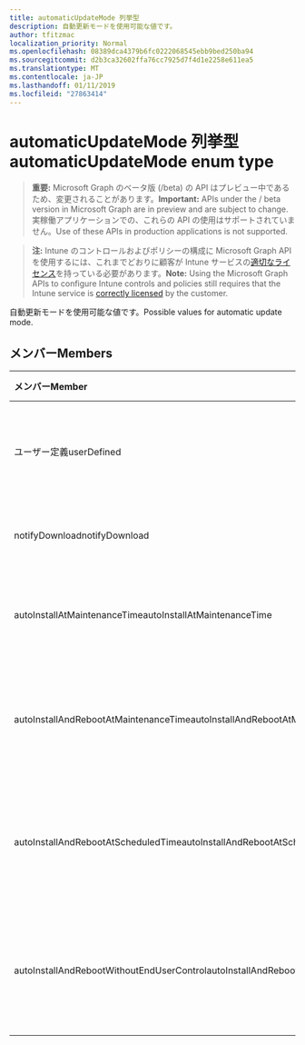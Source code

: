 ```yaml
---
title: automaticUpdateMode 列挙型
description: 自動更新モードを使用可能な値です。
author: tfitzmac
localization_priority: Normal
ms.openlocfilehash: 08389dca4379b6fc0222068545ebb9bed250ba94
ms.sourcegitcommit: d2b3ca32602ffa76cc7925d7f4d1e2258e611ea5
ms.translationtype: MT
ms.contentlocale: ja-JP
ms.lasthandoff: 01/11/2019
ms.locfileid: "27863414"
---
```

# <a name="automaticupdatemode-enum-type"></a><span data-ttu-id="add4d-103">automaticUpdateMode 列挙型</span><span class="sxs-lookup"><span data-stu-id="add4d-103">automaticUpdateMode enum type</span></span>

> <span data-ttu-id="add4d-104">**重要:** Microsoft Graph のベータ版 (/beta) の API はプレビュー中であるため、変更されることがあります。</span><span class="sxs-lookup"><span data-stu-id="add4d-104">**Important:** APIs under the / beta version in Microsoft Graph are in preview and are subject to change.</span></span> <span data-ttu-id="add4d-105">実稼働アプリケーションでの、これらの API の使用はサポートされていません。</span><span class="sxs-lookup"><span data-stu-id="add4d-105">Use of these APIs in production applications is not supported.</span></span>

> <span data-ttu-id="add4d-106">**注:** Intune のコントロールおよびポリシーの構成に Microsoft Graph API を使用するには、これまでどおりに顧客が Intune サービスの[適切なライセンス](https://go.microsoft.com/fwlink/?linkid=839381)を持っている必要があります。</span><span class="sxs-lookup"><span data-stu-id="add4d-106">**Note:** Using the Microsoft Graph APIs to configure Intune controls and policies still requires that the Intune service is [correctly licensed](https://go.microsoft.com/fwlink/?linkid=839381) by the customer.</span></span>

<span data-ttu-id="add4d-107">自動更新モードを使用可能な値です。</span><span class="sxs-lookup"><span data-stu-id="add4d-107">Possible values for automatic update mode.</span></span>
## <a name="members"></a><span data-ttu-id="add4d-108">メンバー</span><span class="sxs-lookup"><span data-stu-id="add4d-108">Members</span></span>
|<span data-ttu-id="add4d-109">メンバー</span><span class="sxs-lookup"><span data-stu-id="add4d-109">Member</span></span>|<span data-ttu-id="add4d-110">値</span><span class="sxs-lookup"><span data-stu-id="add4d-110">Value</span></span>|<span data-ttu-id="add4d-111">説明</span><span class="sxs-lookup"><span data-stu-id="add4d-111">Description</span></span>|
|:---|:---|:---|
|<span data-ttu-id="add4d-112">ユーザー定義</span><span class="sxs-lookup"><span data-stu-id="add4d-112">userDefined</span></span>|<span data-ttu-id="add4d-113">0</span><span class="sxs-lookup"><span data-stu-id="add4d-113">0</span></span>|<span data-ttu-id="add4d-114">ユーザー定義、既定値、ない目的。</span><span class="sxs-lookup"><span data-stu-id="add4d-114">User Defined, default value, no intent.</span></span>|
|<span data-ttu-id="add4d-115">notifyDownload</span><span class="sxs-lookup"><span data-stu-id="add4d-115">notifyDownload</span></span>|<span data-ttu-id="add4d-116">1</span><span class="sxs-lookup"><span data-stu-id="add4d-116">1</span></span>|<span data-ttu-id="add4d-117">ダウンロード時に通知します。</span><span class="sxs-lookup"><span data-stu-id="add4d-117">Notify on download.</span></span>|
|<span data-ttu-id="add4d-118">autoInstallAtMaintenanceTime</span><span class="sxs-lookup"><span data-stu-id="add4d-118">autoInstallAtMaintenanceTime</span></span>|<span data-ttu-id="add4d-119">2</span><span class="sxs-lookup"><span data-stu-id="add4d-119">2</span></span>|<span data-ttu-id="add4d-120">メンテナンス時に自動インストールします。</span><span class="sxs-lookup"><span data-stu-id="add4d-120">Auto-install at maintenance time.</span></span>|
|<span data-ttu-id="add4d-121">autoInstallAndRebootAtMaintenanceTime</span><span class="sxs-lookup"><span data-stu-id="add4d-121">autoInstallAndRebootAtMaintenanceTime</span></span>|<span data-ttu-id="add4d-122">3</span><span class="sxs-lookup"><span data-stu-id="add4d-122">3</span></span>|<span data-ttu-id="add4d-123">自動インストールおよびメンテナンス時に再起動します。</span><span class="sxs-lookup"><span data-stu-id="add4d-123">Auto-install and reboot at maintenance time.</span></span>|
|<span data-ttu-id="add4d-124">autoInstallAndRebootAtScheduledTime</span><span class="sxs-lookup"><span data-stu-id="add4d-124">autoInstallAndRebootAtScheduledTime</span></span>|<span data-ttu-id="add4d-125">4</span><span class="sxs-lookup"><span data-stu-id="add4d-125">4</span></span>|<span data-ttu-id="add4d-126">自動インストールし、スケジュールされた時刻に再起動します。</span><span class="sxs-lookup"><span data-stu-id="add4d-126">Auto-install and reboot at scheduled time.</span></span>|
|<span data-ttu-id="add4d-127">autoInstallAndRebootWithoutEndUserControl</span><span class="sxs-lookup"><span data-stu-id="add4d-127">autoInstallAndRebootWithoutEndUserControl</span></span>|<span data-ttu-id="add4d-128">5</span><span class="sxs-lookup"><span data-stu-id="add4d-128">5</span></span>|<span data-ttu-id="add4d-129">自動インストールし、エンドユーザーの制御に再起動します</span><span class="sxs-lookup"><span data-stu-id="add4d-129">Auto-install and restart without end-user control</span></span>|





